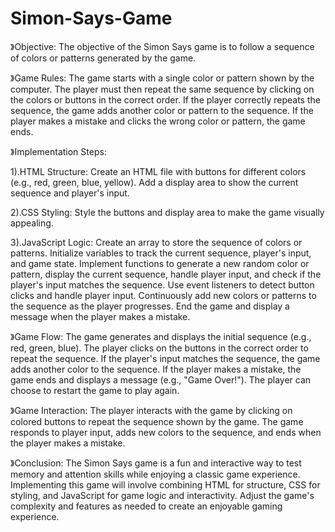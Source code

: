 # Simon-Says-Game

》Objective: 
The objective of the Simon Says game is to follow a sequence of colors or patterns generated by the game.

》Game Rules: 
The game starts with a single color or pattern shown by the computer. The player must then repeat the same sequence by clicking on the colors or buttons in the correct order. If the player correctly repeats the sequence, the game adds another color or pattern to the sequence. If the player makes a mistake and clicks the wrong color or pattern, the game ends.

》Implementation Steps:

1).HTML Structure: 
Create an HTML file with buttons for different colors (e.g., red, green, blue, yellow). Add a display area to show the current sequence and player's input. 

2).CSS Styling: 
Style the buttons and display area to make the game visually appealing. 

3).JavaScript Logic: 
Create an array to store the sequence of colors or patterns. Initialize variables to track the current sequence, player's input, and game state. Implement functions to generate a new random color or pattern, display the current sequence, handle player input, and check if the player's input matches the sequence. Use event listeners to detect button clicks and handle player input. Continuously add new colors or patterns to the sequence as the player progresses. End the game and display a message when the player makes a mistake.

》Game Flow:
The game generates and displays the initial sequence (e.g., red, green, blue). The player clicks on the buttons in the correct order to repeat the sequence. If the player's input matches the sequence, the game adds another color to the sequence. If the player makes a mistake, the game ends and displays a message (e.g., "Game Over!"). The player can choose to restart the game to play again.

》Game Interaction: 
The player interacts with the game by clicking on colored buttons to repeat the sequence shown by the game. The game responds to player input, adds new colors to the sequence, and ends when the player makes a mistake.

》Conclusion: 
The Simon Says game is a fun and interactive way to test memory and attention skills while enjoying a classic game experience. Implementing this game will involve combining HTML for structure, CSS for styling, and JavaScript for game logic and interactivity. Adjust the game's complexity and features as needed to create an enjoyable gaming experience.
